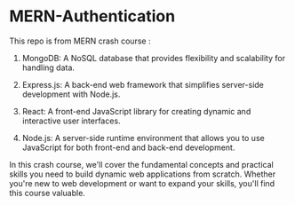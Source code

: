 # MERN-Authentication


This repo is from MERN crash course :

1. MongoDB: A NoSQL database that provides flexibility and scalability for handling data.

2. Express.js: A back-end web framework that simplifies server-side development with Node.js.

3. React: A front-end JavaScript library for creating dynamic and interactive user interfaces.

4. Node.js: A server-side runtime environment that allows you to use JavaScript for both front-end and back-end development.

In this crash course, we'll cover the fundamental concepts and practical skills you need to build dynamic web applications from scratch. Whether you're new to web development or want to expand your skills, you'll find this course valuable.


